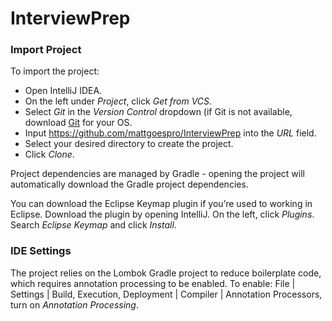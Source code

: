 # InterviewPrep

### Import Project

To import the project:

* Open IntelliJ IDEA.
* On the left under _Project_, click _Get from VCS_.
* Select _Git_ in the _Version Control_ dropdown (if Git is not available, download [Git](https://git-scm.com/downloads)
  for your OS.
* Input https://github.com/mattgoespro/InterviewPrep into the _URL_ field.
* Select your desired directory to create the project.
* Click _Clone_.

Project dependencies are managed by Gradle - opening the project will automatically download the Gradle project
dependencies.

You can download the Eclipse Keymap plugin if you’re used to working in Eclipse. Download the plugin by opening
IntelliJ. On the left, click _Plugins_. Search _Eclipse Keymap_ and click _Install_.

### IDE Settings

The project relies on the Lombok Gradle project to reduce boilerplate code, which requires annotation processing to be
enabled. To enable: File | Settings | Build, Execution, Deployment | Compiler | Annotation Processors, turn on
_Annotation Processing_.
